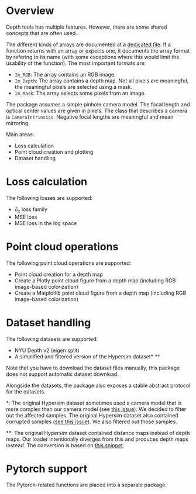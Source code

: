 # Overview

Depth tools has multiple features. However, there are some shared concepts that are often used.

The different kinds of arrays are documented at a [dedicated file](Array-formats.md). If a function returns with an array or expects one, it documents the array format by refering to its name (with some exceptions where this would limit the usability of the function). The most important formats are:

- `Im_RGB`: The array contains an RGB image.
- `Im_Depth`: The array contains a depth map. Not all pixels are meaningful, the meaningful pixels are selected using a mask.
- `Im_Mask`: The array selects some pixels from an image.

The package assumes a simple pinhole camera model. The focal length and optical center values are given in pixels. The class that describes a camera is `CameraIntrinsics`. Negative focal lengths are meaningful and mean mirroring.

Main areas:

- Loss calculation
- Point cloud creation and plotting
- Dataset handling

# Loss calculation

The following losses are supported:

- $\delta_x$ loss family
- MSE loss
- MSE loss in the log space

# Point cloud operations

The following point cloud operations are supported:

- Point cloud creation for a depth map
- Create a Plotly point cloud figure from a depth map (including RGB image-based colorization)
- Create a Matplotlib point cloud figure from a depth map (including RGB image-based colorization)

# Dataset handling

The following datasets are supported:

- NYU Depth v2 (eigen split)
- A simplified and filtered version of the Hypersim dataset\* \*\*

Note that you have to download the dataset files manually, this package does not support automatic dataset download.

Alongside the datasets, the package also exposes a stable abstract protocol for the datasets.

\*: The original Hypersim dataset sometimes used a camera model that is more complex than our camera model (see [this issue](https://github.com/apple/ml-hypersim/issues/24)). We decided to filter out the affected samples. The original Hypersim dataset also contained corrupted samples ([see this issue](https://github.com/apple/ml-hypersim/issues/22)). We also filtered out those samples.

\*\*: The original Hypersim dataset contained distance maps instead of depth maps. Our loader intentionally diverges from this and produces depth maps instead. The conversion is based on [this snippet](https://github.com/apple/ml-hypersim/issues/9#issuecomment-754935697).

# Pytorch support

The Pytorch-related functions are placed into a separate package. 